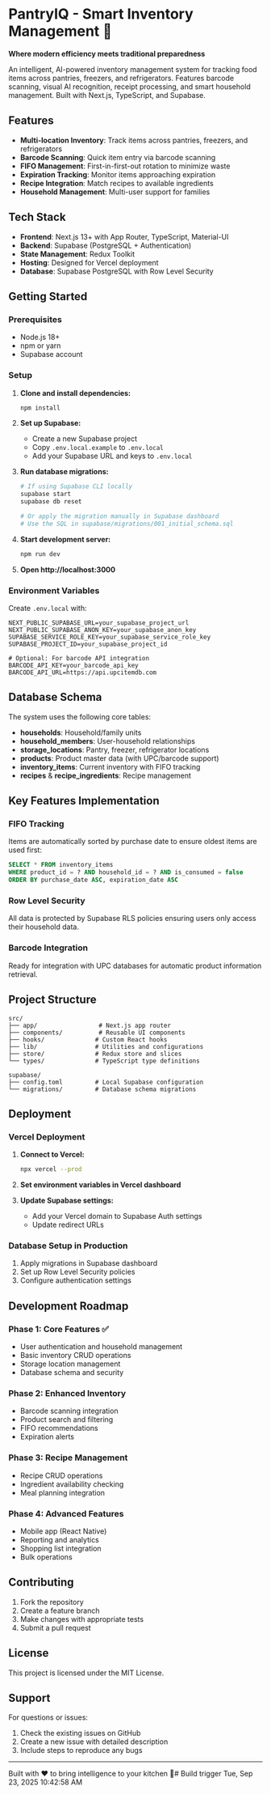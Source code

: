 # PantryIQ - Smart Inventory Management 🧠

**Where modern efficiency meets traditional preparedness**

An intelligent, AI-powered inventory management system for tracking food items across pantries, freezers, and refrigerators. Features barcode scanning, visual AI recognition, receipt processing, and smart household management. Built with Next.js, TypeScript, and Supabase.

## Features

- **Multi-location Inventory**: Track items across pantries, freezers, and refrigerators
- **Barcode Scanning**: Quick item entry via barcode scanning
- **FIFO Management**: First-in-first-out rotation to minimize waste
- **Expiration Tracking**: Monitor items approaching expiration
- **Recipe Integration**: Match recipes to available ingredients
- **Household Management**: Multi-user support for families

## Tech Stack

- **Frontend**: Next.js 13+ with App Router, TypeScript, Material-UI
- **Backend**: Supabase (PostgreSQL + Authentication)
- **State Management**: Redux Toolkit
- **Hosting**: Designed for Vercel deployment
- **Database**: Supabase PostgreSQL with Row Level Security

## Getting Started

### Prerequisites

- Node.js 18+
- npm or yarn
- Supabase account

### Setup

1. **Clone and install dependencies:**
   ```bash
   npm install
   ```

2. **Set up Supabase:**
   - Create a new Supabase project
   - Copy `.env.local.example` to `.env.local`
   - Add your Supabase URL and keys to `.env.local`

3. **Run database migrations:**
   ```bash
   # If using Supabase CLI locally
   supabase start
   supabase db reset

   # Or apply the migration manually in Supabase dashboard
   # Use the SQL in supabase/migrations/001_initial_schema.sql
   ```

4. **Start development server:**
   ```bash
   npm run dev
   ```

5. **Open http://localhost:3000**

### Environment Variables

Create `.env.local` with:

```env
NEXT_PUBLIC_SUPABASE_URL=your_supabase_project_url
NEXT_PUBLIC_SUPABASE_ANON_KEY=your_supabase_anon_key
SUPABASE_SERVICE_ROLE_KEY=your_supabase_service_role_key
SUPABASE_PROJECT_ID=your_supabase_project_id

# Optional: For barcode API integration
BARCODE_API_KEY=your_barcode_api_key
BARCODE_API_URL=https://api.upcitemdb.com
```

## Database Schema

The system uses the following core tables:

- **households**: Household/family units
- **household_members**: User-household relationships
- **storage_locations**: Pantry, freezer, refrigerator locations
- **products**: Product master data (with UPC/barcode support)
- **inventory_items**: Current inventory with FIFO tracking
- **recipes** & **recipe_ingredients**: Recipe management

## Key Features Implementation

### FIFO Tracking
Items are automatically sorted by purchase date to ensure oldest items are used first:

```sql
SELECT * FROM inventory_items
WHERE product_id = ? AND household_id = ? AND is_consumed = false
ORDER BY purchase_date ASC, expiration_date ASC
```

### Row Level Security
All data is protected by Supabase RLS policies ensuring users only access their household data.

### Barcode Integration
Ready for integration with UPC databases for automatic product information retrieval.

## Project Structure

```
src/
├── app/                 # Next.js app router
├── components/          # Reusable UI components
├── hooks/              # Custom React hooks
├── lib/                # Utilities and configurations
├── store/              # Redux store and slices
└── types/              # TypeScript type definitions

supabase/
├── config.toml         # Local Supabase configuration
└── migrations/         # Database schema migrations
```

## Deployment

### Vercel Deployment

1. **Connect to Vercel:**
   ```bash
   npx vercel --prod
   ```

2. **Set environment variables in Vercel dashboard**

3. **Update Supabase settings:**
   - Add your Vercel domain to Supabase Auth settings
   - Update redirect URLs

### Database Setup in Production

1. Apply migrations in Supabase dashboard
2. Set up Row Level Security policies
3. Configure authentication settings

## Development Roadmap

### Phase 1: Core Features ✅
- User authentication and household management
- Basic inventory CRUD operations
- Storage location management
- Database schema and security

### Phase 2: Enhanced Inventory
- Barcode scanning integration
- Product search and filtering
- FIFO recommendations
- Expiration alerts

### Phase 3: Recipe Management
- Recipe CRUD operations
- Ingredient availability checking
- Meal planning integration

### Phase 4: Advanced Features
- Mobile app (React Native)
- Reporting and analytics
- Shopping list integration
- Bulk operations

## Contributing

1. Fork the repository
2. Create a feature branch
3. Make changes with appropriate tests
4. Submit a pull request

## License

This project is licensed under the MIT License.

## Support

For questions or issues:
1. Check the existing issues on GitHub
2. Create a new issue with detailed description
3. Include steps to reproduce any bugs

---

Built with ❤️ to bring intelligence to your kitchen 🧠# Build trigger Tue, Sep 23, 2025 10:42:58 AM
